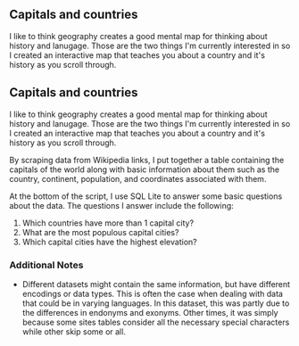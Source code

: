 ## Capitals and countries

I like to think geography creates a good mental map for thinking about history and lanugage. Those are the two things I'm currently interested in so I created an interactive map that teaches you about a country and it's history as you scroll through.

## Capitals and countries

I like to think geography creates a good mental map for thinking about history and lanugage. Those are the two things I'm currently interested in so I created an interactive map that teaches you about a country and it's history as you scroll through.

By scraping data from Wikipedia links, I put together a table containing the capitals of the world along with basic information about them such as the country, continent, population, and coordinates associated with them.

At the bottom of the script, I use SQL Lite to answer some basic questions about the data. The questions I answer include the following:

1. Which countries have more than 1 capital city?
2. What are the most populous capital cities?
3. Which capital cities have the highest elevation?

### Additional Notes

- Different datasets might contain the same information, but have different encodings or data types. This is often the case when dealing with data that could be in varying languages. In this dataset, this was partly due to the differences in endonyms and exonyms. Other times, it was simply because some sites tables consider all the necessary special characters while other skip some or all.

